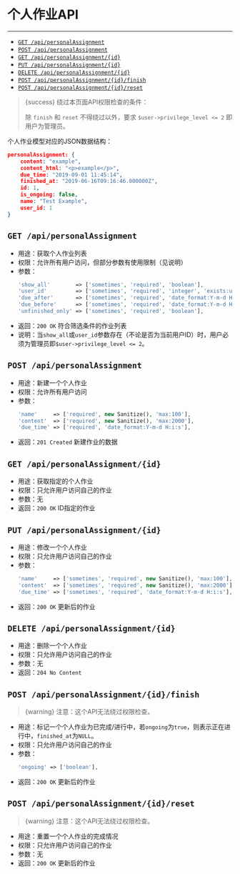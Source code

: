# 个人作业API

---

- [`GET /api/personalAssignment`](#pa-1)
- [`POST /api/personalAssignment`](#pa-2)
- [`GET /api/personalAssignment/{id}`](#pa-3)
- [`PUT /api/personalAssignment/{id}`](#pa-4)
- [`DELETE /api/personalAssignment/{id}`](#pa-5)
- [`POST /api/personalAssignment/{id}/finish`](#pa-6)
- [`POST /api/personalAssignment/{id}/reset`](#pa-7)

> {success} 绕过本页面API权限检查的条件：
>
> 除 `finish` 和 `reset` 不得绕过以外，要求 `$user->privilege_level <= 2` 即用户为管理员。

个人作业模型对应的JSON数据结构：

```json
personalAssignment: {
    content: "example",
    content_html: "<p>example</p>",
    due_time: "2019-09-01 11:45:14",
    finished_at: "2019-06-16T09:16:46.000000Z",
    id: 1,
    is_ongoing: false,
    name: "Test Example",
    user_id: 1
}
```

<a name="pa-1"></a>
## `GET /api/personalAssignment`

- 用途：获取个人作业列表
- 权限：允许所有用户访问，但部分参数有使用限制（见说明）
- 参数：
  ```php
  'show_all'        => ['sometimes', 'required', 'boolean'],
  'user_id'         => ['sometimes', 'required', 'integer', 'exists:users,id'],
  'due_after'       => ['sometimes', 'required', 'date_format:Y-m-d H:i:s'],
  'due_before'      => ['sometimes', 'required', 'date_format:Y-m-d H:i:s'],
  'unfinished_only' => ['sometimes', 'required', 'boolean'],
  ```
- 返回：`200 OK` 符合筛选条件的作业列表
- 说明：当`show_all`或`user_id`参数存在（不论是否为当前用户ID）时，用户必须为管理员即`$user->privilege_level <= 2`。

<a name="pa-2"></a>
## `POST /api/personalAssignment`

- 用途：新建一个个人作业
- 权限：允许所有用户访问
- 参数：
  ```php
  'name'     => ['required', new Sanitize(), 'max:100'],
  'content'  => ['required', new Sanitize(), 'max:2000'],
  'due_time' => ['required', 'date_format:Y-m-d H:i:s'],
  ```
- 返回：`201 Created` 新建作业的数据

<a name="pa-3"></a>
## `GET /api/personalAssignment/{id}`

- 用途：获取指定的个人作业
- 权限：只允许用户访问自己的作业
- 参数：无
- 返回：`200 OK` ID指定的作业

<a name="pa-4"></a>
## `PUT /api/personalAssignment/{id}`

- 用途：修改一个个人作业
- 权限：只允许用户访问自己的作业
- 参数：
  ```php
  'name'     => ['sometimes', 'required', new Sanitize(), 'max:100'],
  'content'  => ['sometimes', 'required', new Sanitize(), 'max:2000'],
  'due_time' => ['sometimes', 'required', 'date_format:Y-m-d H:i:s'],
  ```
- 返回：`200 OK` 更新后的作业

<a name="pa-5"></a>
## `DELETE /api/personalAssignment/{id}`

- 用途：删除一个个人作业
- 权限：只允许用户访问自己的作业
- 参数：无
- 返回：`204 No Content`

<a name="pa-6"></a>
## `POST /api/personalAssignment/{id}/finish`

> {warning} 注意：这个API无法绕过权限检查。

- 用途：标记一个个人作业为已完成/进行中，若`ongoing`为`true`，则表示正在进行中，`finished_at`为`NULL`。
- 权限：只允许用户访问自己的作业
- 参数：
  ```php
  'ongoing' => ['boolean'],
  ```
- 返回：`200 OK` 更新后的作业

<a name="pa-7"></a>
## `POST /api/personalAssignment/{id}/reset`

> {warning} 注意：这个API无法绕过权限检查。

- 用途：重置一个个人作业的完成情况
- 权限：只允许用户访问自己的作业
- 参数：无
- 返回：`200 OK` 更新后的作业
